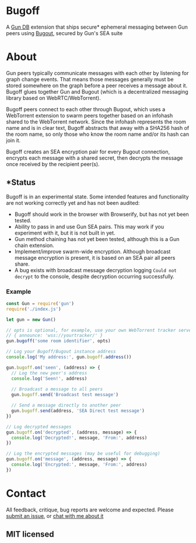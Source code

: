 # Bugoff
A [Gun DB](https://github.com/amark/gun) extension that ships secure* ephemeral messaging between Gun peers using [Bugout](https://github.com/chr15m/bugout), secured by Gun's SEA suite

# About
Gun peers typically communicate messages with each other by listening for graph change events. That means those messages generally must be stored somewhere on the graph before a peer receives a message about it. Bugoff glues together Gun and Bugout (which is a decentralized messaging library based on WebRTC/WebTorrent).

Bugoff peers connect to each other through Bugout, which uses a WebTorrent extension to swarm peers together based on an infohash shared to the WebTorrent network. Since the infohash represents the room name and is in clear text, Bugoff abstracts that away with a SHA256 hash of the room name, so only those who know the room name and/or its hash can join it.

Bugoff creates an SEA encryption pair for every Bugout connection, encrypts each message with a shared secret, then decrypts the message once received by the recipient peer(s).

## *Status
Bugoff is in an experimental state. Some intended features and functionality are not working correctly yet and has not been audited:

- Bugoff should work in the browser with Browserify, but has not yet been tested.
- Ability to pass in and use Gun SEA pairs. This may work if you experiment with it, but it is not built in yet.
- Gun method chaining has not yet been tested, although this is a Gun chain extension.
- Implement/improve swarm-wide encryption. Although broadcast message encryption is present, it is based on an SEA pair all peers share.
- A bug exists with broadcast message decryption logging `Could not decrypt` to the console, despite decryption occurring successfully.

### Example
```js
const Gun = require('gun')
require('./index.js')

let gun = new Gun()

// opts is optional, for example, use your own WebTorrent tracker server:
// { announce: 'wss://yourtracker/' }
gun.bugoff('some room identifier', opts)

// Log your Bugoff/Bugout instance address
console.log('My address:', gun.bugoff.address())

gun.bugoff.on('seen', (address) => {
  // Log the new peer's address
  console.log('Seen!', address)
  
  // Broadcast a message to all peers
  gun.bugoff.send('Broadcast test message')

  // Send a message directly to another peer
  gun.bugoff.send(address, 'SEA Direct test message')
})

// Log decrypted messages
gun.bugoff.on('decrypted', (address, message) => {
  console.log('Decrypted!', message, 'From:', address)
})

// Log the encrypted messages (may be useful for debugging)
gun.bugoff.on('message', (address, message) => {
  console.log('Encrypted:', message, 'From:', address)
})
```

# Contact
All feedback, critique, bug reports are welcome and expected. Please [submit an issue](https://github.com/draeder/bugoff/issues), or [chat with me about it](https://chat.gun.eco)

## MIT licensed
